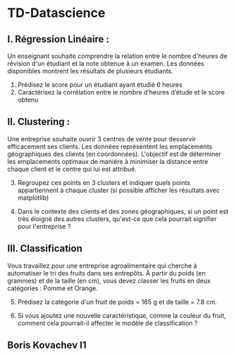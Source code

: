 # TD-Datascience

## I. Régression Linéaire :
Un enseignant souhaite comprendre la relation entre le nombre d'heures de révision d'un
étudiant et la note obtenue à un examen. Les données disponibles montrent les résultats
de plusieurs étudiants.
1) Prédisez le score pour un étudiant ayant étudié 6 heures
2) Caractérisez la corrélation entre le nombre d’heures d’étude et le score obtenu


## II. Clustering :
Une entreprise souhaite ouvrir 3 centres de vente pour desservir efficacement ses clients.
Les données représentent les emplacements géographiques des clients (en coordonnées).
L'objectif est de déterminer les emplacements optimaux de manière à minimiser la
distance entre chaque client et le centre qui lui est attribué.

3) Regroupez ces points en 3 clusters et indiquer quels points appartiennent à chaque cluster (si
possible afficher les résultats avec matplotlib)

4) Dans le contexte des clients et des zones géographiques, si un point est très éloigné des autres
clusters, qu'est-ce que cela pourrait signifier pour l'entreprise ?


## III. Classification
Vous travaillez pour une entreprise agroalimentaire qui cherche à automatiser le tri des
fruits dans ses entrepôts. À partir du poids (en grammes) et de la taille (en cm), vous
devez classer les fruits en deux catégories : Pomme et Orange.

5) Prédisez la catégorie d'un fruit de poids = 165 g et de taille = 7.8 cm.

6) Si vous ajoutez une nouvelle caractéristique, comme la couleur du fruit, comment cela
pourrait-il affecter le modèle de classification ?


## Boris Kovachev I1
